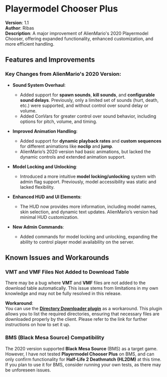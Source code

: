 # Playermodel Chooser Plus

**Version**: 1.1  
**Author**: Ribas  
**Description**: A major improvement of AlienMario's 2020 Playermodel Chooser, offering expanded functionality, enhanced customization, and more efficient handling.

## Features and Improvements

### Key Changes from AlienMario's 2020 Version:
- **Sound System Overhaul**:
  - Added support for **spawn sounds**, **kill sounds**, and **configurable sound delays**. Previously, only a limited set of sounds (hurt, death, etc.) were supported, and without control over sound delay or volume.
  - Added ConVars for greater control over sound behavior, including options for pitch, volume, and timing.
  
- **Improved Animation Handling**:
  - Added support for **dynamic playback rates** and **custom sequences** for different animations like **noclip** and **jump**.
  - AlienMario’s 2020 version had basic animations, but lacked the dynamic controls and extended animation support.
  
- **Model Locking and Unlocking**:
  - Introduced a more intuitive **model locking/unlocking** system with admin flag support. Previously, model accessibility was static and lacked flexibility.
  
- **Enhanced HUD and UI Elements**:
  - The HUD now provides more information, including model names, skin selection, and dynamic text updates. AlienMario’s version had minimal HUD customization.
  
- **New Admin Commands**:
  - Added commands for model locking and unlocking, expanding the ability to control player model availability on the server.

## Known Issues and Workarounds

### VMT and VMF Files Not Added to Download Table
There may be a bug where **VMT** and **VMF** files are not added to the download table automatically. This issue stems from limitations in my own knowledge and may not be fully resolved in this release.

**Workaround**:  
You can use the [**Directory Downloader plugin**](https://forums.alliedmods.net/showthread.php?p=2568881) as a workaround. This plugin allows you to list the required directories, ensuring that necessary files are downloaded properly by the client. Please refer to the link for further instructions on how to set it up.

### BMS (Black Mesa Source) Compatibility
The 2020 version supported **Black Mesa Source** (BMS) as a target game. However, I have not tested **Playermodel Chooser Plus** on BMS, and can only confirm functionality for **Half-Life 2 Deathmatch (HL2DM)** at this time. If you plan to use it for BMS, consider running your own tests, as there may be unforeseen issues.
